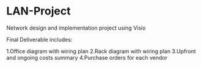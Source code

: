 # LAN-Project
Network design and implementation project using Visio

Final Deliverable includes:

1.Office diagram with wiring plan
2.Rack diagram with wiring plan
3.Upfront and ongoing costs summary
4.Purchase orders for each vendor
